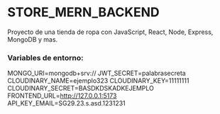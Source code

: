 # STORE_MERN_BACKEND
Proyecto de una tienda de ropa con JavaScript, React, Node, Express, MongoDB y mas.

### Variables de entorno:
MONGO_URI=mongodb+srv://
JWT_SECRET=palabrasecreta
CLOUDINARY_NAME=ejemplo323
CLOUDINARY_KEY=11111111
CLOUDINARY_SECRET=BASDKDSKADKEJEMPLO
FRONTEND_URL=http://127.0.0.1:5173
API_KEY_EMAIL=SG29.23.s.asd.1231231

